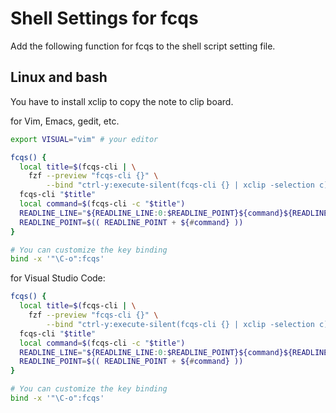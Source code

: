 # Shell Settings for fcqs

Add the following function for fcqs to the shell script setting file.

## Linux and bash

You have to install xclip to copy the note to clip board.

for Vim, Emacs, gedit, etc.

```bash
export VISUAL="vim" # your editor

fcqs() {
  local title=$(fcqs-cli | \
    fzf --preview "fcqs-cli {}" \
        --bind "ctrl-y:execute-silent(fcqs-cli {} | xclip -selection c),ctrl-o:execute-silent(fcqs-cli -u {} | xargs xdg-open),ctrl-e:execute-silent(fcqs-cli -l {} | awk '{printf \"+%s %s\n\",\$2,\$1}' | xargs -o $VISUAL > /dev/tty)+abort")
  fcqs-cli "$title"
  local command=$(fcqs-cli -c "$title")
  READLINE_LINE="${READLINE_LINE:0:$READLINE_POINT}${command}${READLINE_LINE:$READLINE_POINT}"
  READLINE_POINT=$(( READLINE_POINT + ${#command} ))
}

# You can customize the key binding
bind -x '"\C-o":fcqs'
```

for Visual Studio Code:

```bash
fcqs() {
  local title=$(fcqs-cli | \
    fzf --preview "fcqs-cli {}" \
        --bind "ctrl-y:execute-silent(fcqs-cli {} | xclip -selection c),ctrl-o:execute-silent(fcqs-cli -u {} | xargs xdg-open),ctrl-e:execute-silent(fcqs-cli -l {} | awk '{printf \"+%s %s\n\",\$2,\$1}' | xargs -o $VISUAL > /dev/tty)+abort")
  fcqs-cli "$title"
  local command=$(fcqs-cli -c "$title")
  READLINE_LINE="${READLINE_LINE:0:$READLINE_POINT}${command}${READLINE_LINE:$READLINE_POINT}"
  READLINE_POINT=$(( READLINE_POINT + ${#command} ))
}

# You can customize the key binding
bind -x '"\C-o":fcqs'
```
